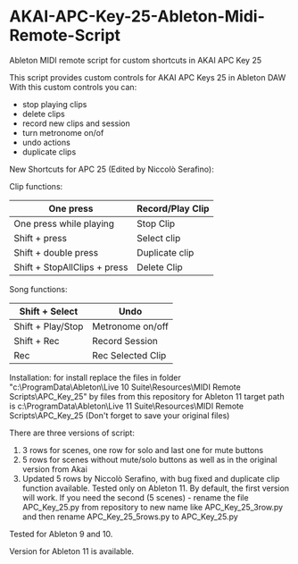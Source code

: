 # AKAI-APC-Key-25-Ableton-Midi-Remote-Script
Ableton MIDI remote script for custom shortcuts in AKAI APC Key 25

This script provides custom controls for AKAI APC Keys 25 in Ableton DAW
With this custom controls you can:
- stop playing clips
- delete clips
- record new clips and session
- turn metronome on/of
- undo actions
- duplicate clips

New Shortcuts for APC 25 (Edited by Niccolò Serafino): 

Clip functions:

| One press                    | Record/Play Clip |
|------------------------------|------------------|
| One press while playing      | Stop Clip        |
| Shift + press                | Select clip      |
| Shift + double press         | Duplicate clip   |
| Shift + StopAllClips + press | Delete Clip      |


Song functions:

| Shift + Select    | Undo                |
|-------------------|------------------   |
| Shift + Play/Stop | Metronome on/off    |
| Shift + Rec       | Record Session        |
| Rec               | Rec Selected Clip         |


Installation:
for install replace the files in folder "c:\ProgramData\Ableton\Live 10 Suite\Resources\MIDI Remote Scripts\APC_Key_25" by files from this repository
for Ableton 11 target path is c:\ProgramData\Ableton\Live 11 Suite\Resources\MIDI Remote Scripts\APC_Key_25
(Don't forget to save your original files)

There are three versions of script:
1. 3 rows for scenes, one row for solo and last one for mute buttons
2. 5 rows for scenes without mute/solo buttons as well as in the original version from Akai
3. Updated 5 rows by Niccolò Serafino, with bug fixed and duplicate clip function available. Tested only on Ableton 11.
By default, the first version will work. If you need the second (5 scenes) - rename the file APC_Key_25.py from repository to new name like APC_Key_25_3row.py and then rename APC_Key_25_5rows.py to APC_Key_25.py

Tested for Ableton 9 and 10.

Version for Ableton 11 is available. 


